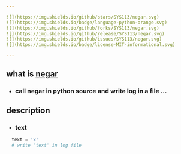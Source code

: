```yaml
---

![](https://img.shields.io/github/stars/SYS113/negar.svg)
![](https://img.shields.io/badge/language-python-orange.svg)
![](https://img.shields.io/github/forks/SYS113/negar.svg)
![](https://img.shields.io/github/release/SYS113/negar.svg)
![](https://img.shields.io/github/issues/SYS113/negar.svg)
![](https://img.shields.io/badge/license-MIT-informational.svg)

---
```


## what is <ins>negar</ins>
  + ### call negar in python source and write log in a file</ins> ...<br />

## description
  + ### text
  ```python
    text = 'x' 
    # write 'text' in log file
  ```



